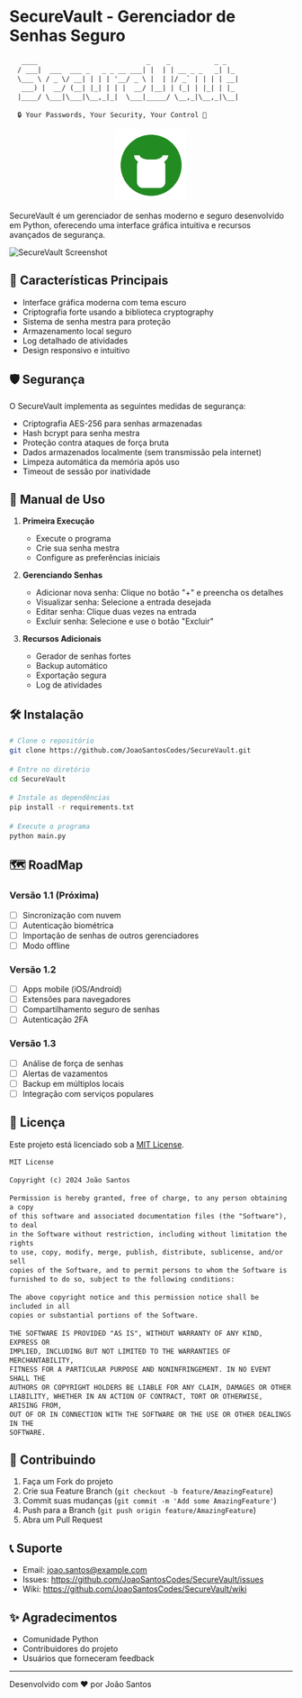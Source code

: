# SecureVault - Gerenciador de Senhas Seguro

```
   ____                           _    _           _ _   
  / ___|  ___  ___ _   _ _ __ ___| |  | | __ _ _   _| |_
  \___ \ / _ \/ __| | | | '__/ _ \ |  | |/ _` | | | | __|
   ___) |  __/ (__| |_| | | |  __/ |__| | (_| | |_| | |_ 
  |____/ \___|\___|\__,_|_|  \___|_____/ \__,_|\__,_|\__|
                                                          
  🔒 Your Passwords, Your Security, Your Control 🔑
```

<div align="center">
  <img src="resources/images/securevault.png" alt="SecureVault Logo" width="128" height="128">
</div>

SecureVault é um gerenciador de senhas moderno e seguro desenvolvido em Python, oferecendo uma interface gráfica intuitiva e recursos avançados de segurança.

![SecureVault Screenshot](screenshot.png)

## 🔐 Características Principais

- Interface gráfica moderna com tema escuro
- Criptografia forte usando a biblioteca cryptography
- Sistema de senha mestra para proteção
- Armazenamento local seguro
- Log detalhado de atividades
- Design responsivo e intuitivo

## 🛡️ Segurança

O SecureVault implementa as seguintes medidas de segurança:

- Criptografia AES-256 para senhas armazenadas
- Hash bcrypt para senha mestra
- Proteção contra ataques de força bruta
- Dados armazenados localmente (sem transmissão pela internet)
- Limpeza automática da memória após uso
- Timeout de sessão por inatividade

## 📖 Manual de Uso

1. **Primeira Execução**
   - Execute o programa
   - Crie sua senha mestra
   - Configure as preferências iniciais

2. **Gerenciando Senhas**
   - Adicionar nova senha: Clique no botão "+" e preencha os detalhes
   - Visualizar senha: Selecione a entrada desejada
   - Editar senha: Clique duas vezes na entrada
   - Excluir senha: Selecione e use o botão "Excluir"

3. **Recursos Adicionais**
   - Gerador de senhas fortes
   - Backup automático
   - Exportação segura
   - Log de atividades

## 🛠️ Instalação

```bash
# Clone o repositório
git clone https://github.com/JoaoSantosCodes/SecureVault.git

# Entre no diretório
cd SecureVault

# Instale as dependências
pip install -r requirements.txt

# Execute o programa
python main.py
```

## 🗺️ RoadMap

### Versão 1.1 (Próxima)
- [ ] Sincronização com nuvem
- [ ] Autenticação biométrica
- [ ] Importação de senhas de outros gerenciadores
- [ ] Modo offline

### Versão 1.2
- [ ] Apps mobile (iOS/Android)
- [ ] Extensões para navegadores
- [ ] Compartilhamento seguro de senhas
- [ ] Autenticação 2FA

### Versão 1.3
- [ ] Análise de força de senhas
- [ ] Alertas de vazamentos
- [ ] Backup em múltiplos locais
- [ ] Integração com serviços populares

## 📝 Licença

Este projeto está licenciado sob a [MIT License](LICENSE).

```
MIT License

Copyright (c) 2024 João Santos

Permission is hereby granted, free of charge, to any person obtaining a copy
of this software and associated documentation files (the "Software"), to deal
in the Software without restriction, including without limitation the rights
to use, copy, modify, merge, publish, distribute, sublicense, and/or sell
copies of the Software, and to permit persons to whom the Software is
furnished to do so, subject to the following conditions:

The above copyright notice and this permission notice shall be included in all
copies or substantial portions of the Software.

THE SOFTWARE IS PROVIDED "AS IS", WITHOUT WARRANTY OF ANY KIND, EXPRESS OR
IMPLIED, INCLUDING BUT NOT LIMITED TO THE WARRANTIES OF MERCHANTABILITY,
FITNESS FOR A PARTICULAR PURPOSE AND NONINFRINGEMENT. IN NO EVENT SHALL THE
AUTHORS OR COPYRIGHT HOLDERS BE LIABLE FOR ANY CLAIM, DAMAGES OR OTHER
LIABILITY, WHETHER IN AN ACTION OF CONTRACT, TORT OR OTHERWISE, ARISING FROM,
OUT OF OR IN CONNECTION WITH THE SOFTWARE OR THE USE OR OTHER DEALINGS IN THE
SOFTWARE.
```

## 🤝 Contribuindo

1. Faça um Fork do projeto
2. Crie sua Feature Branch (`git checkout -b feature/AmazingFeature`)
3. Commit suas mudanças (`git commit -m 'Add some AmazingFeature'`)
4. Push para a Branch (`git push origin feature/AmazingFeature`)
5. Abra um Pull Request

## 📞 Suporte

- Email: joao.santos@example.com
- Issues: https://github.com/JoaoSantosCodes/SecureVault/issues
- Wiki: https://github.com/JoaoSantosCodes/SecureVault/wiki

## ✨ Agradecimentos

- Comunidade Python
- Contribuidores do projeto
- Usuários que forneceram feedback

---
Desenvolvido com ❤️ por João Santos 